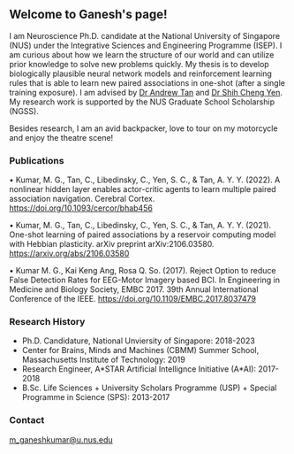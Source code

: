 ## Welcome to Ganesh's page!

I am Neuroscience Ph.D. candidate at the National University of Singapore (NUS) under the Integrative Sciences and Engineering Programme (ISEP). I am curious about how we learn the structure of our world and can utilize prior knowledge to solve new problems quickly. My thesis is to develop biologically plausible neural network models and reinforcement learning rules that is able to learn new paired associations in one-shot (after a single training exposure). I am advised by [Dr Andrew Tan](https://nus.edu.sg/lsi/principal-investigators-3/dr-andrew-tan-yong-yi/) and [Dr Shih Cheng Yen](https://cde.nus.edu.sg/idp/staff/yen-shih-cheng/). My research work is supported by the NUS Graduate School Scholarship (NGSS). 

Besides research, I am an avid backpacker, love to tour on my motorcycle and enjoy the theatre scene!

### Publications

•	Kumar, M. G., Tan, C., Libedinsky, C., Yen, S. C., & Tan, A. Y. Y. (2022). A nonlinear hidden layer enables actor-critic agents to learn multiple paired association navigation. Cerebral Cortex. https://doi.org/10.1093/cercor/bhab456

•	Kumar, M. G., Tan, C., Libedinsky, C., Yen, S. C., & Tan, A. Y. Y. (2021). One-shot learning of paired associations by a reservoir computing model with Hebbian plasticity. arXiv preprint arXiv:2106.03580. https://arxiv.org/abs/2106.03580 

•	Kumar M. G., Kai Keng Ang, Rosa Q. So. (2017). Reject Option to reduce False Detection Rates for EEG-Motor Imagery based BCI. In Engineering in Medicine and Biology Society, EMBC 2017. 39th Annual International Conference of the IEEE. https://doi.org/10.1109/EMBC.2017.8037479


### Research History
- Ph.D. Candidature, National Unviersity of Singapore: 2018-2023
- Center for Brains, Minds and Machines (CBMM) Summer School, Massachusetts Institute of Technology: 2019
- Research Engineer, A\*STAR Artificial Intellignce Initiative (A\*AI): 2017-2018
- B.Sc. Life Sciences + University Scholars Programme (USP) + Special Programme in Science (SPS): 2013-2017


### Contact

m_ganeshkumar@u.nus.edu
